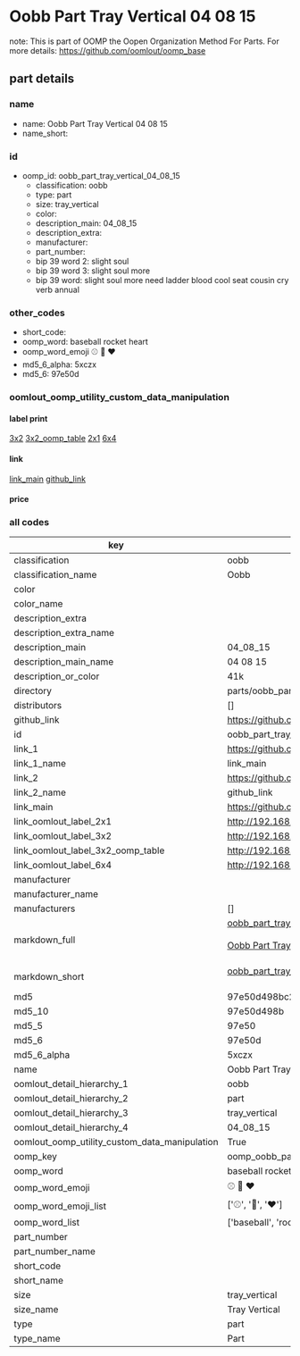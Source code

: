 # Oobb Part Tray Vertical 04 08 15  

note: This is part of OOMP the Oopen Organization Method For Parts. For more details: https://github.com/oomlout/oomp_base

##  part details





### name
* name: Oobb Part Tray Vertical 04 08 15
* name_short: 
### id
* oomp_id: oobb_part_tray_vertical_04_08_15
  * classification: oobb
  * type: part
  * size: tray_vertical
  * color: 
  * description_main: 04_08_15
  * description_extra: 
  * manufacturer: 
  * part_number: 
  * bip 39 word 2: slight soul
  * bip 39 word 3: slight soul more
  * bip 39 word: slight soul more need ladder blood cool seat cousin cry verb annual

### other_codes
* short_code: 
* oomp_word: baseball rocket heart
* oomp_word_emoji :baseball: :rocket: :heart:
* md5_6_alpha: 5xczx
* md5_6: 97e50d






### oomlout_oomp_utility_custom_data_manipulation
#### label print
[3x2](http://192.168.1.245:1112/?label=oomp%205xczx)
[3x2_oomp_table](http://192.168.1.107:1112/?label=oomp%205xczx)
[2x1](http://192.168.1.242:1112/?label=oomp%205xczx)
[6x4](http://192.168.1.55:1112/?label=oomp%205xczx)    

#### link

[link_main](https://github.com/oomlout/oomlout_oomp_current_version_messy/tree/main/parts/oobb_part_tray_vertical_04_08_15) [github_link](https://github.com/oomlout/oomlout_oomp_part_src/tree/main/parts/oobb_part_tray_vertical_04_08_15)                             

#### price







### all codes 
| key | value |  
| --- | --- |  
| classification | oobb |  
| classification_name | Oobb |  
| color |  |  
| color_name |  |  
| description_extra |  |  
| description_extra_name |  |  
| description_main | 04_08_15 |  
| description_main_name | 04 08 15 |  
| description_or_color | 41k |  
| directory | parts/oobb_part_tray_vertical_04_08_15 |  
| distributors | [] |  
| github_link | https://github.com/oomlout/oomlout_oomp_part_src/tree/main/parts/oobb_part_tray_vertical_04_08_15 |  
| id | oobb_part_tray_vertical_04_08_15 |  
| link_1 | https://github.com/oomlout/oomlout_oomp_current_version_messy/tree/main/parts/oobb_part_tray_vertical_04_08_15 |  
| link_1_name | link_main |  
| link_2 | https://github.com/oomlout/oomlout_oomp_part_src/tree/main/parts/oobb_part_tray_vertical_04_08_15 |  
| link_2_name | github_link |  
| link_main | https://github.com/oomlout/oomlout_oomp_current_version_messy/tree/main/parts/oobb_part_tray_vertical_04_08_15 |  
| link_oomlout_label_2x1 | http://192.168.1.242:1112/?label=oomp%205xczx |  
| link_oomlout_label_3x2 | http://192.168.1.245:1112/?label=oomp%205xczx |  
| link_oomlout_label_3x2_oomp_table | http://192.168.1.107:1112/?label=oomp%205xczx |  
| link_oomlout_label_6x4 | http://192.168.1.55:1112/?label=oomp%205xczx |  
| manufacturer |  |  
| manufacturer_name |  |  
| manufacturers | [] |  
| markdown_full | [oobb_part_tray_vertical_04_08_15](https://github.com/oomlout/oomlout_oomp_current_version_messy/tree/main/parts/oobb_part_tray_vertical_04_08_15)<br>[](https://github.com/oomlout/oomlout_oomp_current_version_messy/tree/main/parts/oobb_part_tray_vertical_04_08_15)<br>[Oobb Part Tray Vertical 04 08 15](https://github.com/oomlout/oomlout_oomp_current_version_messy/tree/main/parts/oobb_part_tray_vertical_04_08_15)<br><br> |  
| markdown_short | [oobb_part_tray_vertical_04_08_15](https://github.com/oomlout/oomlout_oomp_current_version_messy/tree/main/parts/oobb_part_tray_vertical_04_08_15)<br><br> |  
| md5 | 97e50d498bc245f85fbe393d1fb3ee5d |  
| md5_10 | 97e50d498b |  
| md5_5 | 97e50 |  
| md5_6 | 97e50d |  
| md5_6_alpha | 5xczx |  
| name | Oobb Part Tray Vertical 04 08 15 |  
| oomlout_detail_hierarchy_1 | oobb |  
| oomlout_detail_hierarchy_2 | part |  
| oomlout_detail_hierarchy_3 | tray_vertical |  
| oomlout_detail_hierarchy_4 | 04_08_15 |  
| oomlout_oomp_utility_custom_data_manipulation | True |  
| oomp_key | oomp_oobb_part_tray_vertical_04_08_15 |  
| oomp_word | baseball rocket heart |  
| oomp_word_emoji | :baseball: :rocket: :heart: |  
| oomp_word_emoji_list | [':baseball:', ':rocket:', ':heart:'] |  
| oomp_word_list | ['baseball', 'rocket', 'heart'] |  
| part_number |  |  
| part_number_name |  |  
| short_code |  |  
| short_name |  |  
| size | tray_vertical |  
| size_name | Tray Vertical |  
| type | part |  
| type_name | Part |  
